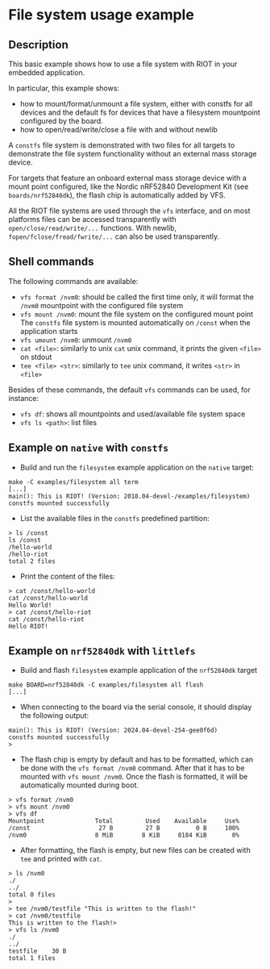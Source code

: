 # File system usage example

## Description

This basic example shows how to use a file system with RIOT in your embedded
application.

In particular, this example shows:

- how to mount/format/unmount a file system, either with constfs for all
  devices and the default fs for devices that have a filesystem mountpoint
  configured by the board.
- how to open/read/write/close a file with and without newlib

A `constfs` file system is demonstrated with two files for all targets
to demonstrate the file system functionality without an external mass
storage device.

For targets that feature an onboard external mass storage device with a
mount point configured, like the Nordic nRF52840 Development Kit
(see `boards/nrf52840dk`), the flash chip is automatically added by VFS.


All the RIOT file systems are used through the `vfs` interface, and on most
platforms files can be accessed transparently with `open/close/read/write/...`
functions.
With newlib, `fopen/fclose/fread/fwrite/...` can also be used transparently.

## Shell commands

The following commands are available:

- `vfs format /nvm0`: should be called the first time only, it will format the
  `/nvm0` mountpoint with the configured file system
- `vfs mount /nvm0`: mount the file system on the configured mount point
   The `constfs` file system is mounted automatically on `/const` when the
   application starts
- `vfs umount /nvm0`: unmount `/nvm0`
- `cat <file>`: similarly to unix `cat` unix command, it prints the given
  `<file>` on stdout
- `tee <file> <str>`: similarly to `tee` unix command, it writes `<str>` in
  `<file>`

Besides of these commands, the default `vfs` commands can be used, for
instance:

- `vfs df`: shows all mountpoints and used/available file system space
- `vfs ls <path>`: list files

## Example on `native` with `constfs`

- Build and run the `filesystem` example application on the `native` target:

```
make -C examples/filesystem all term
[...]
main(): This is RIOT! (Version: 2018.04-devel-/examples/filesystem)
constfs mounted successfully
```

- List the available files in the `constfs` predefined partition:

```
> ls /const
ls /const
/hello-world
/hello-riot
total 2 files
```

- Print the content of the files:

```
> cat /const/hello-world
cat /const/hello-world
Hello World!
> cat /const/hello-riot
cat /const/hello-riot
Hello RIOT!
```

## Example on `nrf52840dk` with `littlefs`

- Build and flash `filesystem` example application of the `nrf52840dk` target

```
make BOARD=nrf52840dk -C examples/filesystem all flash
[...]
```

 - When connecting to the board via the serial console, it should display the
   following output:
```
main(): This is RIOT! (Version: 2024.04-devel-254-gee0f6d)
constfs mounted successfully
>
```

- The flash chip is empty by default and has to be formatted, which can be
  done with the `vfs format /nvm0` command. After that it has to be mounted
  with `vfs mount /nvm0`. Once the flash is formatted, it will be
  automatically mounted during boot.
```
> vfs format /nvm0
> vfs mount /nvm0
> vfs df
Mountpoint              Total         Used    Available     Use%
/const                   27 B         27 B          0 B     100%
/nvm0                   8 MiB        8 KiB     8184 KiB       0%
```

- After formatting, the flash is empty, but new files can be created
  with `tee` and printed with `cat`.

```
> ls /nvm0
./
../
total 0 files
>
> tee /nvm0/testfile "This is written to the flash!"
> cat /nvm0/testfile
This is written to the flash!>
> vfs ls /nvm0
./
../
testfile	30 B
total 1 files
```
